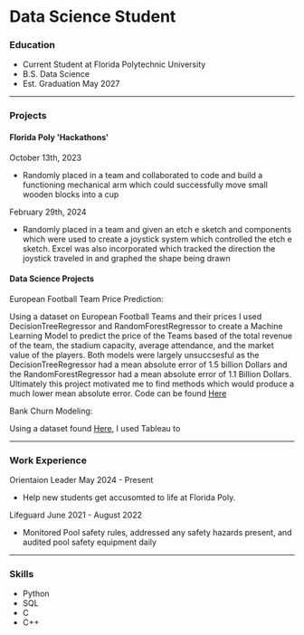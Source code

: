# Data Science Student

### Education
- Current Student at Florida Polytechnic University
- B.S. Data Science
- Est. Graduation May 2027

______________________________________________________________________________________________________________________

### Projects
#### Florida Poly 'Hackathons'
October 13th, 2023

- Randomly placed in a team and collaborated to code and build a functioning mechanical arm which could successfully
move small wooden blocks into a cup


February 29th, 2024

- Randomly placed in a team and given an etch e sketch and components which were used to create a joystick system 
which controlled the etch e sketch. Excel was also incorporated which tracked the direction the joystick traveled
in and graphed the shape being drawn

#### Data Science Projects
 European Football Team Price Prediction:
 
   Using a dataset on European Football Teams and their prices I used DecisionTreeRegressor and RandomForestRegressor to create a Machine Learning Model to predict the price of the Teams based of the total revenue of the team, the stadium capacity, average attendance, and the market value of the players. Both models were largely unsuccsesful as the DecisionTreeRegressor had a mean absolute error of 1.5 billion Dollars and the RandomForestRegressor had a mean absolute error of 1.1 Billion Dollars. Ultimately this project motivated me to find methods which would produce a much lower mean absolute error. Code can be found [Here](https://www.kaggle.com/code/samgerken/random-forest-regressor-model)

 Bank Churn Modeling:

  Using a dataset found [Here](https://www.superdatascience.com/pages/training), I used Tableau to 
______________________________________________________________________________________________________________________

### Work Experience
 Orientaion Leader May 2024 - Present
 
 
-   Help new students get accusomted to life at Florida Poly.

  Lifeguard June 2021 - August 2022

  
  - Monitored Pool safety rules, addressed any safety hazards present, and audited pool safety equipment daily

______________________________________________________________________________________________________________________
  
### Skills
- Python
- SQL
- C
- C++

